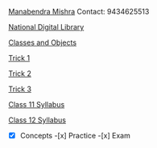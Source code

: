[Manabendra Mishra](https://www.facebook.com/manabendra.mishra.733) Contact: 9434625513

[National Digital Library](https://ndl.iitkgp.ac.in/)                         

[Classes and Objects](pdf_1.md)             

[Trick 1](https://user-images.githubusercontent.com/78428741/106627865-3cd92000-659f-11eb-91d5-55911ce1755b.jpg)

[Trick 2](https://user-images.githubusercontent.com/78428741/106628096-7742bd00-659f-11eb-8cac-1f460daeeb4a.jpg)

[Trick 3](https://user-images.githubusercontent.com/78428741/106628169-87f33300-659f-11eb-97f7-122d1dfa7aa0.jpg)

[Class 11 Syllabus](class_11.md)

[Class 12 Syllabus](class_12.md)

-[x] Concepts -[x] Practice -[x] Exam 

<style>
body {
  background-image: url('https://user-images.githubusercontent.com/78738789/107228180-5d432780-6a42-11eb-99af-b8b20b7f6ee0.jpg');
}
</style>
